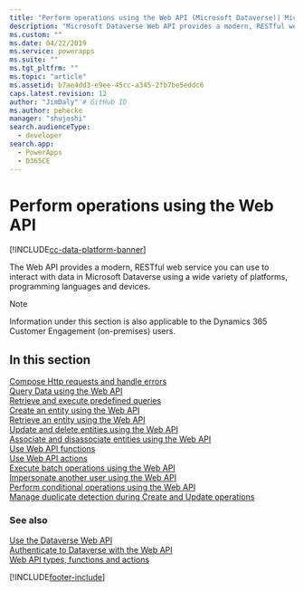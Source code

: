 ```yaml
---
title: "Perform operations using the Web API (Microsoft Dataverse)| Microsoft Docs"
description: "Microsoft Dataverse Web API provides a modern, RESTful web service that you can use to interact with data in Dataverse using a wide variety of platforms, programming languages and devices. Read about the operations that can be performed using the Web API"
ms.custom: ""
ms.date: 04/22/2019
ms.service: powerapps
ms.suite: ""
ms.tgt_pltfrm: ""
ms.topic: "article"
ms.assetid: b7ae4dd3-e9ee-45cc-a345-2fb7be5eddc6
caps.latest.revision: 12
author: "JimDaly" # GitHub ID
ms.author: pehecke
manager: "shujoshi"
search.audienceType: 
  - developer
search.app: 
  - PowerApps
  - D365CE
---
```

# Perform operations using the Web API

[!INCLUDE[cc-data-platform-banner](../../../includes/cc-data-platform-banner.md)]

The Web API provides a modern, RESTful web service you can use to interact with data in Microsoft Dataverse using a wide variety of platforms, programming languages and devices.

> [!NOTE]
> Information under this section is also applicable to the Dynamics 365 Customer Engagement (on-premises) users. 


## In this section

[Compose Http requests and handle errors](compose-http-requests-handle-errors.md)<br />
[Query Data using the Web API](query-data-web-api.md)<br />
[Retrieve and execute predefined queries](retrieve-and-execute-predefined-queries.md)<br />
[Create an entity using the Web API](create-entity-web-api.md)<br />
[Retrieve an entity using the Web API](retrieve-entity-using-web-api.md)<br />
[Update and delete entities using the Web API](update-delete-entities-using-web-api.md)<br />
[Associate and disassociate entities using the Web API](associate-disassociate-entities-using-web-api.md)<br />
[Use Web API functions](use-web-api-functions.md)<br />
[Use Web API actions](use-web-api-actions.md)<br />
[Execute batch operations using the Web API](execute-batch-operations-using-web-api.md)<br />
[Impersonate another user using the Web API](impersonate-another-user-web-api.md)<br />
[Perform conditional operations using the Web API](perform-conditional-operations-using-web-api.md)<br />
[Manage duplicate detection during Create and Update operations](manage-duplicate-detection-create-update.md)<br />

### See also

[Use the Dataverse Web API](overview.md)<br />
[Authenticate to Dataverse with the Web API](authenticate-web-api.md)<br />
[Web API types, functions and actions](web-api-types-operations.md)


[!INCLUDE[footer-include](../../../includes/footer-banner.md)]